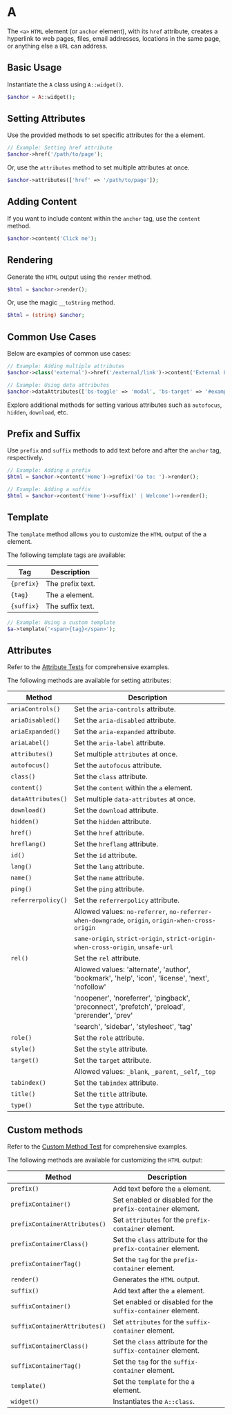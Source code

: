 # A

The `<a>` `HTML` element (or `anchor` element), with its `href` attribute, creates a hyperlink to web pages, files,
email addresses, locations in the same page, or anything else a `URL` can address.

## Basic Usage

Instantiate the `A` class using `A::widget()`.

```php
$anchor = A::widget();
```

## Setting Attributes

Use the provided methods to set specific attributes for the a element.

```php
// Example: Setting href attribute
$anchor->href('/path/to/page');
```

Or, use the `attributes` method to set multiple attributes at once.

```php
$anchor->attributes(['href' => '/path/to/page']);
```

## Adding Content

If you want to include content within the `anchor` tag, use the `content` method.

```php
$anchor->content('Click me');
```

## Rendering

Generate the `HTML` output using the `render` method.

```php
$html = $anchor->render();
```

Or, use the magic `__toString` method.

```php
$html = (string) $anchor;
```

## Common Use Cases

Below are examples of common use cases:

```php
// Example: Adding multiple attributes
$anchor->class('external')->href('/external/link')->content('External Link');

// Example: Using data attributes
$anchor->dataAttributes(['bs-toggle' => 'modal', 'bs-target' => '#exampleModal', 'analytics' => 'trackClick']);
```

Explore additional methods for setting various attributes such as `autofocus`, `hidden`, `download`, etc.

## Prefix and Suffix

Use `prefix` and `suffix` methods to add text before and after the `anchor` tag, respectively.

```php
// Example: Adding a prefix
$html = $anchor->content('Home')->prefix('Go to: ')->render();

// Example: Adding a suffix
$html = $anchor->content('Home')->suffix(' | Welcome')->render();
```

## Template

The `template` method allows you to customize the `HTML` output of the a element.

The following template tags are available:

| Tag        | Description      |
| ---------- | ---------------- |
| `{prefix}` | The prefix text. |
| `{tag}`    | The a element.   |
| `{suffix}` | The suffix text. |

```php
// Example: Using a custom template
$a->template('<span>{tag}</span>');
```

## Attributes

Refer to the [Attribute Tests](https://github.com/php-forge/html/blob/main/tests/A/AttributeTest.php) for comprehensive
examples.

The following methods are available for setting attributes:

| Method            | Description                                                                                      |
| ----------------- | ------------------------------------------------------------------------------------------------ |
| `ariaControls()`  | Set the `aria-controls` attribute.                                                               |
| `ariaDisabled()`  | Set the `aria-disabled` attribute.                                                               |
| `ariaExpanded()`  | Set the `aria-expanded` attribute.                                                               |
| `ariaLabel()`     | Set the `aria-label` attribute.                                                                  |
| `attributes()`    | Set multiple `attributes` at once.                                                               |
| `autofocus()`     | Set the `autofocus` attribute.                                                                   |
| `class()`         | Set the `class` attribute.                                                                       |
| `content()`       | Set the `content` within the `a` element.                                                        |
| `dataAttributes()`| Set multiple `data-attributes` at once.                                                          |
| `download()`      | Set the `download` attribute.                                                                   |
| `hidden()`        | Set the `hidden` attribute.                                                                     |
| `href()`          | Set the `href` attribute.                                                                       |
| `hreflang()`      | Set the `hreflang` attribute.                                                                   |
| `id()`            | Set the `id` attribute.                                                                         |
| `lang()`          | Set the `lang` attribute.                                                                       |
| `name()`          | Set the `name` attribute.                                                                       |
| `ping()`          | Set the `ping` attribute.                                                                       |
| `referrerpolicy()`| Set the `referrerpolicy` attribute.                                                             |
|                   | Allowed values: `no-referrer`, `no-referrer-when-downgrade`, `origin`, `origin-when-cross-origin`|
|                   | `same-origin`, `strict-origin`, `strict-origin-when-cross-origin`, `unsafe-url`                  |
| `rel()`           | Set the `rel` attribute.                                                                         |
|                   | Allowed values: 'alternate', 'author', 'bookmark', 'help', 'icon', 'license', 'next', 'nofollow' |
|                   | 'noopener', 'noreferrer', 'pingback', 'preconnect', 'prefetch', 'preload', 'prerender', 'prev'   |
|                   | 'search', 'sidebar', 'stylesheet', 'tag'                                                         |
| `role()`          | Set the `role` attribute.                                                                        |
| `style()`         | Set the `style` attribute.                                                                       |
| `target()`        | Set the `target` attribute.                                                                      |
|                   | Allowed values: `_blank`, `_parent`, `_self`, `_top`                                             |
| `tabindex()`      | Set the `tabindex` attribute.                                                                    |
| `title()`         | Set the `title` attribute.                                                                       |
| `type()`          | Set the `type` attribute.                                                                        |

## Custom methods

Refer to the [Custom Method Test](https://github.com/php-forge/html/blob/main/tests/A/CustomMethodTest.php) for
comprehensive examples.

The following methods are available for customizing the `HTML` output:

| Method                       | Description                                                                           |
| ---------------------------- | ------------------------------------------------------------------------------------- |
| `prefix()`                   | Add text before the `a` element.                                                      |
| `prefixContainer()`          | Set enabled or disabled for the `prefix-container` element.                           |
| `prefixContainerAttributes()`| Set `attributes` for the `prefix-container` element.                                  |                                            
| `prefixContainerClass()`     | Set the `class` attribute for the `prefix-container` element.                         |
| `prefixContainerTag()`       | Set the `tag` for the `prefix-container` element.                                     |
| `render()`                   | Generates the `HTML` output.                                                          |
| `suffix()`                   | Add text after the `a` element.                                                       |
| `suffixContainer()`          | Set enabled or disabled for the `suffix-container` element.                           |
| `suffixContainerAttributes()`| Set `attributes` for the `suffix-container` element.                                  |
| `suffixContainerClass()`     | Set the `class` attribute for the `suffix-container` element.                         |
| `suffixContainerTag()`       | Set the `tag` for the `suffix-container` element.                                     |
| `template()`                 | Set the `template` for the `a` element.                                               |
| `widget()`                   | Instantiates the `A::class`.                                                          |
